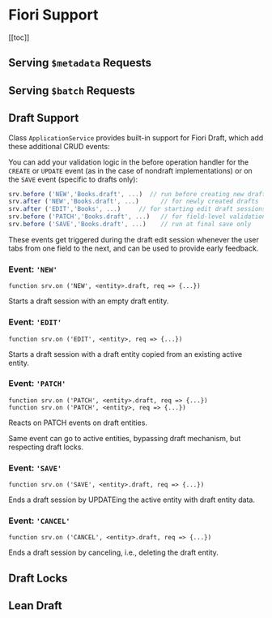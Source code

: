 # Fiori Support



[[toc]]



## Serving `$metadata` Requests



## Serving `$batch` Requests



## Draft Support 

Class `ApplicationService` provides built-in support for Fiori Draft, which add these additional CRUD events:

You can add your validation logic in the before operation handler for the `CREATE` or `UPDATE` event (as in the case of nondraft implementations) or on the `SAVE` event (specific to drafts only):

```js
srv.before ('NEW','Books.draft', ...)  // run before creating new drafts
srv.after ('NEW','Books.draft', ...)      // for newly created drafts
srv.after ('EDIT','Books', ...)     // for starting edit draft sessions
srv.before ('PATCH','Books.draft', ...)   // for field-level validations during editing
srv.before ('SAVE','Books.draft', ...)    // run at final save only
```

These events get triggered during the draft edit session whenever the user tabs from one field to the next, and can be used to provide early feedback.



### Event: `'NEW'`

```tsx
function srv.on ('NEW', <entity>.draft, req => {...})
```

Starts a draft session with an empty draft entity.



### Event: `'EDIT'`

```tsx
function srv.on ('EDIT', <entity>, req => {...})
```

Starts a draft session with a draft entity copied from an existing active entity.



### Event: `'PATCH'`

```tsx
function srv.on ('PATCH', <entity>.draft, req => {...})
function srv.on ('PATCH', <entity>, req => {...})
```

Reacts on PATCH events on draft entities.

Same event can go to active entities, bypassing draft mechanism, but respecting draft locks.



### Event: `'SAVE'`

```tsx
function srv.on ('SAVE', <entity>.draft, req => {...})
```

Ends a draft session by UPDATEing the active entity with draft entity data. 



### Event: `'CANCEL'`

```tsx
function srv.on ('CANCEL', <entity>.draft, req => {...})
```

Ends a draft session by canceling, i.e., deleting the draft entity. 





## Draft Locks



## Lean Draft 

